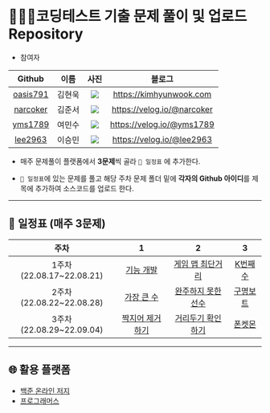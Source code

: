 # 👨🏻‍💻코딩테스트 기출 문제 풀이 및 업로드 Repository

- 참여자

|Github|이름|사진|블로그|
|:-:|:-:|:-:|:-:|
|[oasis791](https://github.com/oasis791)|김현욱|<img src="https://i.ibb.co/rdXCP5K/oasis791.png">|https://kimhyunwook.com|
|[narcoker](https://github.com/narcoker)|김준서|<img src="https://i.ibb.co/RYSBWPr/narcoker.png">|https://velog.io/@narcoker|
|[yms1789](https://github.com/yms1789)|여민수|<img src="https://i.ibb.co/52gmkmr/yms1789.png">|https://velog.io/@yms1789|
|[lee2963](https://github.com/lee2963)|이승민|<img src="https://i.ibb.co/qMFWhSQ/lee2963.png">|https://velog.io/@lee2963|

* 매주 문제풀이 플랫폼에서 **3문제**씩 골라 `📅 일정표` 에 추가한다.

* `📅 일정표`에 있는 문제를 풀고 해당 주차 문제 폴더 밑에 **각자의 Github 아이디**를 제목에 추가하여 소스코드를 업로드 한다.

------
## 📅 일정표 (매주 3문제)

|주차|1|2|3|
|:-:|:-:|:-:|:-:|
|1주차(22.08.17~22.08.21)|[기능 개발](https://school.programmers.co.kr/learn/courses/30/lessons/42586)|[게임 맵 최단거리](https://school.programmers.co.kr/learn/courses/30/lessons/1844)|[K번째수](https://school.programmers.co.kr/learn/courses/30/lessons/42748)|
|2주차(22.08.22~22.08.28)|[가장 큰 수](https://school.programmers.co.kr/learn/courses/30/lessons/42746)|[완주하지 못한 선수](https://school.programmers.co.kr/learn/courses/30/lessons/42576)|[구명보트](https://school.programmers.co.kr/learn/courses/30/lessons/42885)|
|3주차(22.08.29~22.09.04)|[짝지어 제거하기](https://school.programmers.co.kr/learn/courses/30/lessons/12973)|[거리두기 확인하기](https://school.programmers.co.kr/learn/courses/30/lessons/81302)|[폰켓몬](https://school.programmers.co.kr/learn/courses/30/lessons/1845)|


---
## 🌐 활용 플랫폼
- [백준 온라인 저지](https://acmicpc.net)
- [프로그래머스](https://programmers.co.kr)
